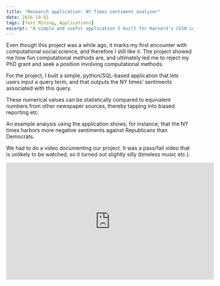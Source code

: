 ```yaml
---
title: "Research application: NY Times sentiment analyzer"
date: 2016-10-01
tags: [Text Mining, Applications]
excerpt: "A simple and useful application I built for Harvard's CS50 course"
---
```


Even though this project was a while ago, it marks my first encounter with computational social science, and therefore I still like it. The project showed me how fun computational methods are, and ultimately led me to reject my PhD grant and seek a position involving computational methods.

For the project, I built a simple, python/SQL-based application that lets users input a query term, and that outputs the NY times' sentiments associated with this query.

These numerical values can be statistically compared to equivalent numbers from other newspaper sources, thereby tapping into biased reporting etc.

An example analysis using the application shows, for instance, that the NY times harbors more negative sentiments against Republicans than Democrats.

We had to do a video documenting our project. It was a pass/fail video that is unlikely to be watched, so it turned out slightly silly (timeless music etc.). 

<iframe width="560" height="315" src="https://www.youtube.com/embed/RQ2ghtso9Sk" frameborder="0" allow="autoplay; encrypted-media" allowfullscreen></iframe>

